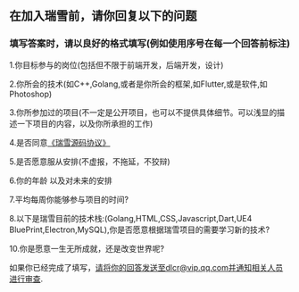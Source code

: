 ## 在加入瑞雪前，请你回复以下的问题

### 填写答案时，请以良好的格式填写(例如使用序号在每一个回答前标注)

1.你目标参与的岗位(包括但不限于前端开发，后端开发，设计)

2.你所会的技术(如C++,Golang,或者是你所会的框架,如Flutter,或是软件,如Photoshop)

3.你所参加过的项目(不一定是公开项目，也可以不提供具体细节。可以浅显的描述一下项目的内容，以及你所承担的工作)

4.是否同意[《瑞雪源码协议》](https://ruixues.github.io/RuixueLicense/%E7%91%9E%E9%9B%AA%E6%BA%90%E7%A0%81%E5%8D%8F%E8%AE%AE)

5.是否愿意服从安排(不虚报，不拖延，不狡辩)

6.你的年龄 以及对未来的安排

7.平均每周你能够参与项目的时间?

8.以下是瑞雪目前的技术栈:(Golang,HTML,CSS,Javascript,Dart,UE4 BluePrint,Electron,MySQL),你是否愿意根据瑞雪项目的需要学习新的技术?

10.你是愿意一生无所成就，还是改变世界呢?

如果你已经完成了填写，请将你的回答发送至dlcr@vip.qq.com并通知相关人员进行审查.

